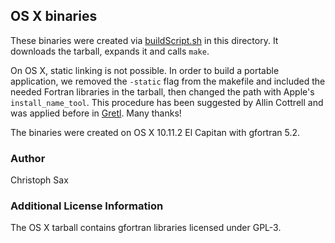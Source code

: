 
## OS X binaries

These binaries were created via
[buildScript.sh](https://github.com/x13org/x13prebuilt/tree/master/osx/buildScript.sh)
in this directory. It downloads the tarball, expands it and
calls `make`. 

On OS X, static linking is not possible. In order to build a portable
application, we removed the `-static` flag from the makefile and included the
needed Fortran libraries in the tarball, then changed the path with Apple's
`install_name_tool`. This procedure has been suggested by Allin Cottrell and was
applied before in [Gretl](http://gretl.sourceforge.net/mac-intel-quartz.html).
Many thanks!

The binaries were created on OS X 10.11.2 El Capitan with gfortran 5.2.

### Author

Christoph Sax

### Additional License Information

The OS X tarball contains gfortran libraries licensed under GPL-3.

